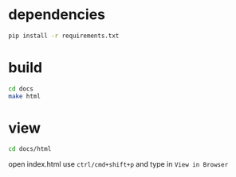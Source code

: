 # dependencies
```bash
pip install -r requirements.txt
```

# build
```bash
cd docs
make html
```

# view
```bash
cd docs/html
```
open index.html use `ctrl/cmd+shift+p` and type in `View in Browser`